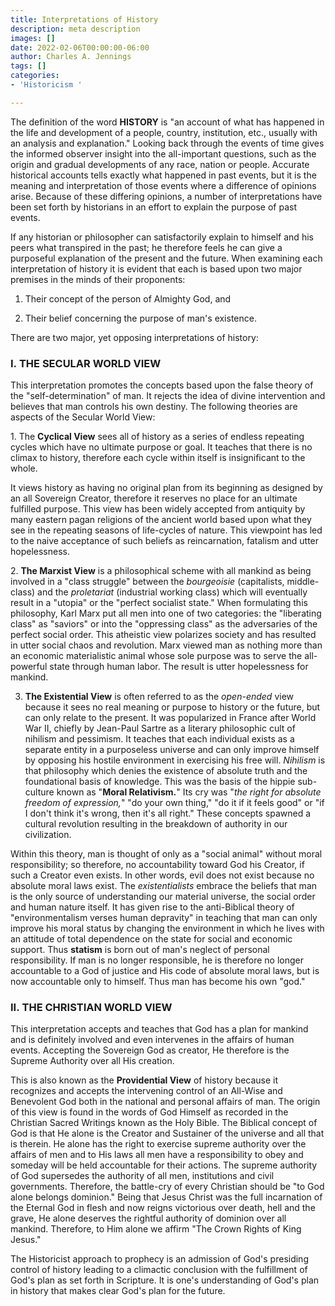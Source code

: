 ```yaml
---
title: Interpretations of History
description: meta description
images: []
date: 2022-02-06T00:00:00-06:00
author: Charles A. Jennings
tags: []
categories:
- 'Historicism '

---
```

The definition of the word **HISTORY** is "an account of what has happened in the life and development of a people, country, institution, etc., usually with an analysis and explanation." Looking back through the events of time gives the informed observer insight into the all-important questions, such as the origin and gradual developments of any race, nation or people. Accurate historical accounts tells exactly what happened in past events, but it is the meaning and interpretation of those events where a difference of opinions arise. Because of these differing opinions, a number of interpretations have been set forth by historians in an effort to explain the purpose of past events.

If any historian or philosopher can satisfactorily explain to himself and his peers what transpired in the past; he therefore feels he can give a purposeful explanation of the present and the future. When examining each interpretation of history it is evident that each is based upon two major premises in the minds of their proponents: 

1. Their concept of the person of Almighty God, and 

2. Their belief concerning the purpose of man's existence. 

There are two major, yet opposing interpretations of history:

### I. THE SECULAR WORLD VIEW

This interpretation promotes the concepts based upon the false theory of the "self-determination" of man. It rejects the idea of divine intervention and believes that man controls his own destiny. The following theories are aspects of the Secular World View: 

1. The **Cyclical View** sees all of history as a series of endless repeating cycles which have no ultimate purpose or goal. It teaches that there is no climax to history, therefore each cycle within itself is insignificant to the whole.

It views history as having no original plan from its beginning as designed by an all Sovereign Creator, therefore it reserves no place for an ultimate fulfilled purpose. This view has been widely accepted from antiquity by many eastern pagan religions of the ancient world based upon what they see in the repeating seasons of life-cycles of nature. This viewpoint has led to the naive acceptance of such beliefs as reincarnation, fatalism and utter hopelessness. 

2. **The Marxist View** is a philosophical scheme with all mankind as being involved in a "class struggle" between the _bourgeoisie_ (capitalists, middle-class) and the _proletariat_ (industrial working class) which will eventually result in a "utopia" or the "perfect socialist state." When formulating this philosophy, Karl Marx put all men into one of two categories: the "liberating class" as "saviors" or into the "oppressing class" as the adversaries of the perfect social order. This atheistic view polarizes society and has resulted in utter social chaos and revolution. Marx viewed man as nothing more than an economic materialistic animal whose sole purpose was to serve the all-powerful state through human labor. The result is utter hopelessness for mankind. 

3. **The Existential View** is often referred to as the _open-ended_ view because it sees no real meaning or purpose to history or the future, but can only relate to the present. It was popularized in France after World War II, chiefly by Jean-Paul Sartre as a literary philosophic cult of nihilism and pessimism. It teaches that each individual exists as a separate entity in a purposeless universe and can only improve himself by opposing his hostile environment in exercising his free will. _Nihilism_ is that philosophy which denies the existence of absolute truth and the foundational basis of knowledge. This was the basis of the hippie sub-culture known as "**Moral Relativism.**" Its cry was "_the right for absolute freedom of expression,_" "do your own thing," "do it if it feels good" or "if I don't think it's wrong, then it's all right." These concepts spawned a cultural revolution resulting in the breakdown of authority in our civilization. 

Within this theory, man is thought of only as a "social animal" without moral responsibility; so therefore, no accountability toward God his Creator, if such a Creator even exists. In other words, evil does not exist because no absolute moral laws exist. The _existentialists_ embrace the beliefs that man is the only source of understanding our material universe, the social order and human nature itself. It has given rise to the anti-Biblical theory of "environmentalism verses human depravity" in teaching that man can only improve his moral status by changing the environment in which he lives with an attitude of total dependence on the state for social and economic support. Thus **statism** is born out of man's neglect of personal responsibility. If man is no longer responsible, he is therefore no longer accountable to a God of justice and His code of absolute moral laws, but is now accountable only to himself. Thus man has become his own "god." 

### II. THE CHRISTIAN WORLD VIEW

This interpretation accepts and teaches that God has a plan for mankind and is definitely involved and even intervenes in the affairs of human events. Accepting the Sovereign God as creator, He therefore is the Supreme Authority over all His creation.

This is also known as the **Providential View** of history because it recognizes and accepts the intervening control of an All-Wise and Benevolent God both in the national and personal affairs of man. The origin of this view is found in the words of God Himself as recorded in the Christian Sacred Writings known as the Holy Bible. The Biblical concept of God is that He alone is the Creator and Sustainer of the universe and all that is therein. He alone has the right to exercise supreme authority over the affairs of men and to His laws all men have a responsibility to obey and someday will be held accountable for their actions. The supreme authority of God supersedes the authority of all men, institutions and civil governments. Therefore, the battle-cry of every Christian should be "to God alone belongs dominion." Being that Jesus Christ was the full incarnation of the Eternal God in flesh and now reigns victorious over death, hell and the grave, He alone deserves the rightful authority of dominion over all mankind. Therefore, to Him alone we affirm "The Crown Rights of King Jesus." 

The Historicist approach to prophecy is an admission of God's presiding control of history leading to a climactic conclusion with the fulfillment of God's plan as set forth in Scripture. It is one's understanding of God's plan in history that makes clear God's plan for the future.